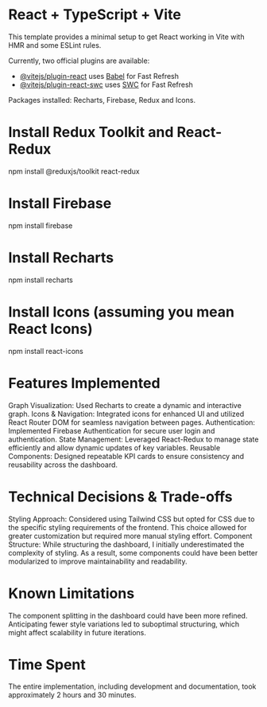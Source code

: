 # React + TypeScript + Vite

This template provides a minimal setup to get React working in Vite with HMR and some ESLint rules.

Currently, two official plugins are available:

- [@vitejs/plugin-react](https://github.com/vitejs/vite-plugin-react/blob/main/packages/plugin-react/README.md) uses [Babel](https://babeljs.io/) for Fast Refresh
- [@vitejs/plugin-react-swc](https://github.com/vitejs/vite-plugin-react-swc) uses [SWC](https://swc.rs/) for Fast Refresh

Packages installed:
Recharts, Firebase, Redux and Icons.
# Install Redux Toolkit and React-Redux
npm install @reduxjs/toolkit react-redux

# Install Firebase
npm install firebase

# Install Recharts
npm install recharts

# Install Icons (assuming you mean React Icons)
npm install react-icons



# Features Implemented

Graph Visualization: Used Recharts to create a dynamic and interactive graph.
Icons & Navigation: Integrated icons for enhanced UI and utilized React Router DOM for seamless navigation between pages.
Authentication: Implemented Firebase Authentication for secure user login and authentication.
State Management: Leveraged React-Redux to manage state efficiently and allow dynamic updates of key variables.
Reusable Components: Designed repeatable KPI cards to ensure consistency and reusability across the dashboard.

# Technical Decisions & Trade-offs
Styling Approach: Considered using Tailwind CSS but opted for CSS due to the specific styling requirements of the frontend. This choice allowed for greater customization but required more manual styling effort.
Component Structure: While structuring the dashboard, I initially underestimated the complexity of styling. As a result, some components could have been better modularized to improve maintainability and readability.

# Known Limitations
The component splitting in the dashboard could have been more refined. Anticipating fewer style variations led to suboptimal structuring, which might affect scalability in future iterations.

# Time Spent
The entire implementation, including development and documentation, took approximately 2 hours and 30 minutes.
